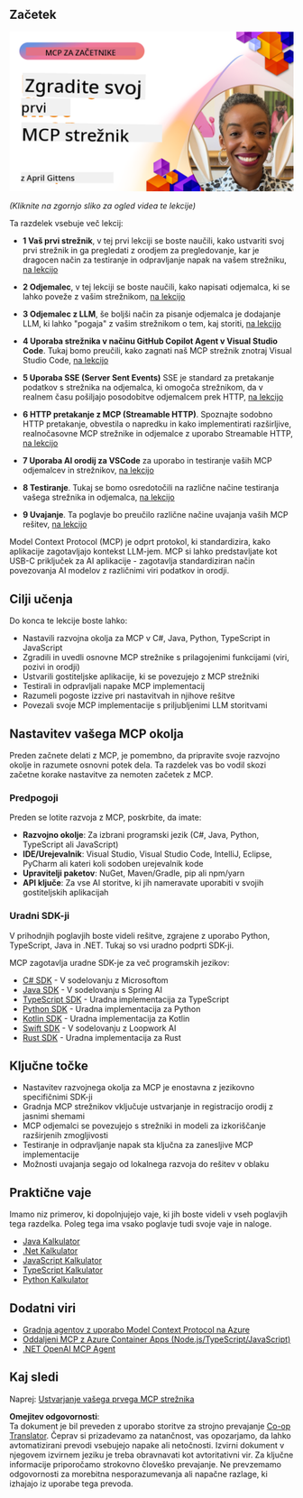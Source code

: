<!--
CO_OP_TRANSLATOR_METADATA:
{
  "original_hash": "858362ce0118de3fec0f9114bf396101",
  "translation_date": "2025-08-18T22:34:01+00:00",
  "source_file": "03-GettingStarted/README.md",
  "language_code": "sl"
}
-->
## Začetek  

[![Ustvari svoj prvi MCP strežnik](../../../translated_images/04.0ea920069efd979a0b2dad51e72c1df7ead9c57b3305796068a6cee1f0dd6674.sl.png)](https://youtu.be/sNDZO9N4m9Y)

_(Kliknite na zgornjo sliko za ogled videa te lekcije)_

Ta razdelek vsebuje več lekcij:

- **1 Vaš prvi strežnik**, v tej prvi lekciji se boste naučili, kako ustvariti svoj prvi strežnik in ga pregledati z orodjem za pregledovanje, kar je dragocen način za testiranje in odpravljanje napak na vašem strežniku, [na lekcijo](01-first-server/README.md)

- **2 Odjemalec**, v tej lekciji se boste naučili, kako napisati odjemalca, ki se lahko poveže z vašim strežnikom, [na lekcijo](02-client/README.md)

- **3 Odjemalec z LLM**, še boljši način za pisanje odjemalca je dodajanje LLM, ki lahko "pogaja" z vašim strežnikom o tem, kaj storiti, [na lekcijo](03-llm-client/README.md)

- **4 Uporaba strežnika v načinu GitHub Copilot Agent v Visual Studio Code**. Tukaj bomo preučili, kako zagnati naš MCP strežnik znotraj Visual Studio Code, [na lekcijo](04-vscode/README.md)

- **5 Uporaba SSE (Server Sent Events)** SSE je standard za pretakanje podatkov s strežnika na odjemalca, ki omogoča strežnikom, da v realnem času pošiljajo posodobitve odjemalcem prek HTTP, [na lekcijo](05-sse-server/README.md)

- **6 HTTP pretakanje z MCP (Streamable HTTP)**. Spoznajte sodobno HTTP pretakanje, obvestila o napredku in kako implementirati razširljive, realnočasovne MCP strežnike in odjemalce z uporabo Streamable HTTP, [na lekcijo](06-http-streaming/README.md)

- **7 Uporaba AI orodij za VSCode** za uporabo in testiranje vaših MCP odjemalcev in strežnikov, [na lekcijo](07-aitk/README.md)

- **8 Testiranje**. Tukaj se bomo osredotočili na različne načine testiranja vašega strežnika in odjemalca, [na lekcijo](08-testing/README.md)

- **9 Uvajanje**. Ta poglavje bo preučilo različne načine uvajanja vaših MCP rešitev, [na lekcijo](09-deployment/README.md)

Model Context Protocol (MCP) je odprt protokol, ki standardizira, kako aplikacije zagotavljajo kontekst LLM-jem. MCP si lahko predstavljate kot USB-C priključek za AI aplikacije - zagotavlja standardiziran način povezovanja AI modelov z različnimi viri podatkov in orodji.

## Cilji učenja

Do konca te lekcije boste lahko:

- Nastavili razvojna okolja za MCP v C#, Java, Python, TypeScript in JavaScript
- Zgradili in uvedli osnovne MCP strežnike s prilagojenimi funkcijami (viri, pozivi in orodji)
- Ustvarili gostiteljske aplikacije, ki se povezujejo z MCP strežniki
- Testirali in odpravljali napake MCP implementacij
- Razumeli pogoste izzive pri nastavitvah in njihove rešitve
- Povezali svoje MCP implementacije s priljubljenimi LLM storitvami

## Nastavitev vašega MCP okolja

Preden začnete delati z MCP, je pomembno, da pripravite svoje razvojno okolje in razumete osnovni potek dela. Ta razdelek vas bo vodil skozi začetne korake nastavitve za nemoten začetek z MCP.

### Predpogoji

Preden se lotite razvoja z MCP, poskrbite, da imate:

- **Razvojno okolje**: Za izbrani programski jezik (C#, Java, Python, TypeScript ali JavaScript)
- **IDE/Urejevalnik**: Visual Studio, Visual Studio Code, IntelliJ, Eclipse, PyCharm ali kateri koli sodoben urejevalnik kode
- **Upravitelji paketov**: NuGet, Maven/Gradle, pip ali npm/yarn
- **API ključe**: Za vse AI storitve, ki jih nameravate uporabiti v svojih gostiteljskih aplikacijah

### Uradni SDK-ji

V prihodnjih poglavjih boste videli rešitve, zgrajene z uporabo Python, TypeScript, Java in .NET. Tukaj so vsi uradno podprti SDK-ji.

MCP zagotavlja uradne SDK-je za več programskih jezikov:
- [C# SDK](https://github.com/modelcontextprotocol/csharp-sdk) - V sodelovanju z Microsoftom
- [Java SDK](https://github.com/modelcontextprotocol/java-sdk) - V sodelovanju s Spring AI
- [TypeScript SDK](https://github.com/modelcontextprotocol/typescript-sdk) - Uradna implementacija za TypeScript
- [Python SDK](https://github.com/modelcontextprotocol/python-sdk) - Uradna implementacija za Python
- [Kotlin SDK](https://github.com/modelcontextprotocol/kotlin-sdk) - Uradna implementacija za Kotlin
- [Swift SDK](https://github.com/modelcontextprotocol/swift-sdk) - V sodelovanju z Loopwork AI
- [Rust SDK](https://github.com/modelcontextprotocol/rust-sdk) - Uradna implementacija za Rust

## Ključne točke

- Nastavitev razvojnega okolja za MCP je enostavna z jezikovno specifičnimi SDK-ji
- Gradnja MCP strežnikov vključuje ustvarjanje in registracijo orodij z jasnimi shemami
- MCP odjemalci se povezujejo s strežniki in modeli za izkoriščanje razširjenih zmogljivosti
- Testiranje in odpravljanje napak sta ključna za zanesljive MCP implementacije
- Možnosti uvajanja segajo od lokalnega razvoja do rešitev v oblaku

## Praktične vaje

Imamo niz primerov, ki dopolnjujejo vaje, ki jih boste videli v vseh poglavjih tega razdelka. Poleg tega ima vsako poglavje tudi svoje vaje in naloge.

- [Java Kalkulator](./samples/java/calculator/README.md)
- [.Net Kalkulator](../../../03-GettingStarted/samples/csharp)
- [JavaScript Kalkulator](./samples/javascript/README.md)
- [TypeScript Kalkulator](./samples/typescript/README.md)
- [Python Kalkulator](../../../03-GettingStarted/samples/python)

## Dodatni viri

- [Gradnja agentov z uporabo Model Context Protocol na Azure](https://learn.microsoft.com/azure/developer/ai/intro-agents-mcp)
- [Oddaljeni MCP z Azure Container Apps (Node.js/TypeScript/JavaScript)](https://learn.microsoft.com/samples/azure-samples/mcp-container-ts/mcp-container-ts/)
- [.NET OpenAI MCP Agent](https://learn.microsoft.com/samples/azure-samples/openai-mcp-agent-dotnet/openai-mcp-agent-dotnet/)

## Kaj sledi

Naprej: [Ustvarjanje vašega prvega MCP strežnika](01-first-server/README.md)

**Omejitev odgovornosti**:  
Ta dokument je bil preveden z uporabo storitve za strojno prevajanje [Co-op Translator](https://github.com/Azure/co-op-translator). Čeprav si prizadevamo za natančnost, vas opozarjamo, da lahko avtomatizirani prevodi vsebujejo napake ali netočnosti. Izvirni dokument v njegovem izvirnem jeziku je treba obravnavati kot avtoritativni vir. Za ključne informacije priporočamo strokovno človeško prevajanje. Ne prevzemamo odgovornosti za morebitna nesporazumevanja ali napačne razlage, ki izhajajo iz uporabe tega prevoda.